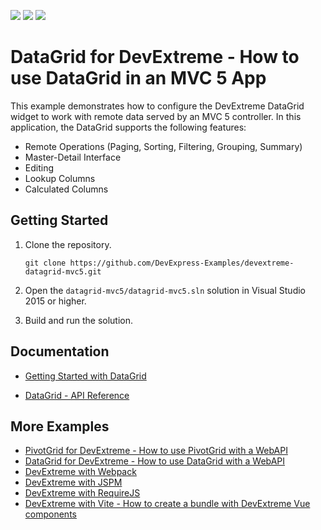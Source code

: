 <!-- default badges list -->
![](https://img.shields.io/endpoint?url=https://codecentral.devexpress.com/api/v1/VersionRange/651441417/23.1.3%2B)
[![](https://img.shields.io/badge/Open_in_DevExpress_Support_Center-FF7200?style=flat-square&logo=DevExpress&logoColor=white)](https://supportcenter.devexpress.com/ticket/details/T1170955)
[![](https://img.shields.io/badge/📖_How_to_use_DevExpress_Examples-e9f6fc?style=flat-square)](https://docs.devexpress.com/GeneralInformation/403183)
<!-- default badges end -->
# DataGrid for DevExtreme - How to use DataGrid in an MVC 5 App

This example demonstrates how to configure the DevExtreme DataGrid widget to work with remote data served by an MVC 5 controller. In this application, the DataGrid supports the following features:

- Remote Operations (Paging, Sorting, Filtering, Grouping, Summary)
- Master-Detail Interface
- Editing
- Lookup Columns
- Calculated Columns

## Getting Started

1. Clone the repository.
    ``` text
    git clone https://github.com/DevExpress-Examples/devextreme-datagrid-mvc5.git
    ```

2. Open the `datagrid-mvc5/datagrid-mvc5.sln` solution in Visual Studio 2015 or higher.

3. Build and run the solution.

## Documentation

- [Getting Started with DataGrid](https://js.devexpress.com/Documentation/Guide/UI_Components/DataGrid/Getting_Started_with_DataGrid/)

- [DataGrid - API Reference](https://js.devexpress.com/Documentation/ApiReference/UI_Components/dxDataGrid/)

## More Examples

- [PivotGrid for DevExtreme - How to use PivotGrid with a WebAPI](https://github.com/DevExpress-Examples/devextreme-pivotgrid-with-webapi)
- [DataGrid for DevExtreme - How to use DataGrid with a WebAPI](https://github.com/DevExpress-Examples/devextreme-datagrid-with-webapi)
- [DevExtreme with Webpack](https://github.com/DevExpress-Examples/devextreme-webpack-examples)
- [DevExtreme with JSPM](https://github.com/DevExpress-Examples/devextreme-jspm-examples)
- [DevExtreme with RequireJS](https://github.com/DevExpress-Examples/devextreme-requirejs-examples)
- [DevExtreme with Vite - How to create a bundle with DevExtreme Vue components](https://github.com/DevExpress-Examples/devextreme-vite-vue-bundling)
